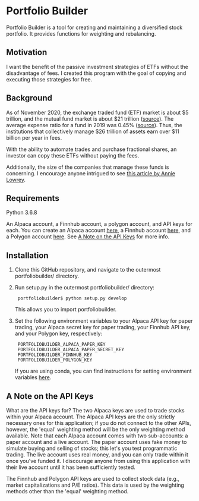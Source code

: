 # Portfolio Builder
Portfolio Builder is a tool for creating and maintaining a diversified stock portfolio. It provides functions for weighting and rebalancing.

## Motivation
I want the benefit of the passive investment strategies of ETFs without the disadvantage of fees. I created this program with the goal of copying and executing those strategies for free.

## Background
As of November 2020, the exchange traded fund (ETF) market is about $5 trillion, and the mutual fund market is about $21 trillion ([source](https://www.cnbc.com/2020/11/17/us-etf-market-tops-5-trillion-in-assets-as-investors-stampede-into-stocks-on-vaccine-hopes.html)). The average expense ratio for a fund in 2019 was 0.45% ([source](https://newsroom.morningstar.com/newsroom/news-archive/press-release-details/2020/Morningstars-Annual-Fund-Fee-Study-Finds-Investors-Saved-Nearly-6-Billion-in-Fund-Fees-in-2019/default.aspx)). Thus, the institutions that collectively manage $26 trillion of assets earn over $11 billion per year in fees.

With the ability to automate trades and purchase fractional shares, an investor can copy these ETFs without paying the fees.

Additionally, the size of the companies that manage these funds is concerning. I encourage anyone intrigued to see [this article by Annie Lowrey](https://www.theatlantic.com/ideas/archive/2021/04/the-autopilot-economy/618497/). 

## Requirements
Python 3.6.8

An Alpaca account, a Finnhub account, a polygon account, and API keys for each. You can create an Alpaca account [here](https://alpaca.markets), a Finnhub account [here](https://finnhub.io), and a Polygon account [here](https://polygon.io). See [A Note on the API Keys](#A-Note-on-the-API-Keys) for more info.

## Installation
1. Clone this GitHub repository, and navigate to the outermost portfoliobuilder/ directory.

2. Run setup.py in the outermost portfoliobuilder/ directory:

        portfoliobuilder$ python setup.py develop

    This allows you to import portfoliobuilder.

3. Set the following environment variables to your Alpaca API key for paper trading, your Alpaca secret key for paper trading, your Finnhub API key, and your Polygon key, respectively:

        PORTFOLIOBUILDER_ALPACA_PAPER_KEY
        PORTFOLIOBUILDER_ALPACA_PAPER_SECRET_KEY
        PORTFOLIOBUILDER_FINNHUB_KEY
        PORTFOLIOBUILDER_POLYGON_KEY

    If you are using conda, you can find instructions for setting environment variables [here](https://docs.conda.io/projects/conda/en/latest/user-guide/tasks/manage-environments.html#saving-environment-variables).

## A Note on the API Keys
What are the API keys for? The two Alpaca keys are used to trade stocks within your Alpaca account. The Alpaca API keys are the only strictly necessary ones for this application; if you do not connect to the other APIs, however, the 'equal' weighting method will be the only weighting method available. Note that each Alpaca account comes with two sub-accounts: a paper account and a live account. The paper account uses fake money to simulate buying and selling of stocks; this let's you test programmatic trading. The live account uses real money, and you can only trade within it once you've funded it. I discourage anyone from using this application with their live account until it has been sufficiently tested.

The Finnhub and Polygon API keys are used to collect stock data (e.g., market capitalizations and P/E ratios). This data is used by the weighting methods other than the 'equal' weighting method.